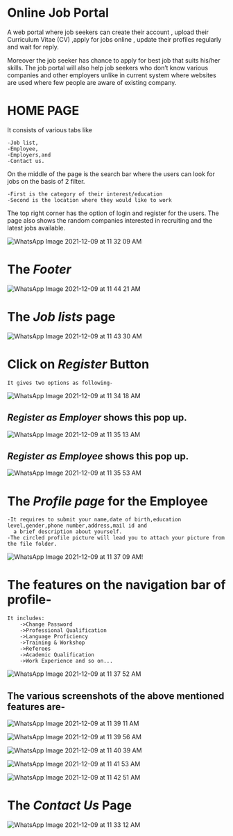 # Online Job Portal
A web portal where job seekers can create their account , 
upload their Curriculum Vitae (CV) ,apply for jobs online ,
update their profiles regularly and wait for reply. 

Moreover the job seeker has chance to apply for best job that suits his/her skills. 
The job portal will also help job seekers who don’t know various companies and other employers unlike in current system
where websites are used where few people are aware of existing company.

# HOME PAGE
It consists of various tabs like

    -Job list,
    -Employee,
    -Employers,and 
    -Contact us.
    
On the middle of the page is the search bar where the users can look for jobs on the basis of 2 filter.


    -First is the category of their interest/education
    -Second is the location where they would like to work

The top right corner has the option of login and register for the users.
The page also shows the random companies interested in recruiting and the latest jobs available.

![WhatsApp Image 2021-12-09 at 11 32 09 AM](https://user-images.githubusercontent.com/89255668/158882119-d6814b3b-31ae-4b34-ae9a-dca2d6eb4a26.jpeg)
# The *Footer* 

![WhatsApp Image 2021-12-09 at 11 44 21 AM](https://user-images.githubusercontent.com/89255668/158882166-c99bd1e1-8d24-4fb8-9480-186923a0ba8c.jpeg)

# The *Job lists* page
![WhatsApp Image 2021-12-09 at 11 43 30 AM](https://user-images.githubusercontent.com/89255668/158882164-e538825e-bc76-452d-a789-a3b8406f11fe.jpeg)

# Click on *Register* Button

    It gives two options as following-
    
![WhatsApp Image 2021-12-09 at 11 34 18 AM](https://user-images.githubusercontent.com/89255668/158882130-e1c15411-c55e-43cc-8235-5598f87e81aa.jpeg)
## *Register as Employer* shows this pop up.

![WhatsApp Image 2021-12-09 at 11 35 13 AM](https://user-images.githubusercontent.com/89255668/158882133-c82ffbaa-1cf0-403b-b8a5-d428e43d2c9a.jpeg)
## *Register as Employee* shows this pop up.

![WhatsApp Image 2021-12-09 at 11 35 53 AM](https://user-images.githubusercontent.com/89255668/158882139-e3e435bc-7cd4-4a41-9289-595255e411c7.jpeg)

# The *Profile page* for the Employee 
    -It requires to submit your name,date of birth,education level,gender,phone number,address,mail id and
      a brief description about yourself.
    -The circled profile picture will lead you to attach your picture from the file folder.
    

![WhatsApp Image 2021-12-09 at 11 37 09 AM](https://user-images.githubusercontent.com/89255668/158882142-bffe8794-ee0f-40ed-9692-6ef0980ef291.jpeg)!
# The features on the navigation bar of profile-
    It includes:
        ->Change Password
        ->Professional Qualification
        ->Language Proficiency
        ->Training & Workshop
        ->Referees 
        ->Academic Qualification
        ->Work Experience and so on...
        
        
![WhatsApp Image 2021-12-09 at 11 37 52 AM](https://user-images.githubusercontent.com/89255668/158882151-d3431335-63e0-43c5-9e79-1eb76f0b71fa.jpeg)

## The various screenshots of the above mentioned features are-

![WhatsApp Image 2021-12-09 at 11 39 11 AM](https://user-images.githubusercontent.com/89255668/158882152-35ab076b-b5d7-4143-9d6d-e8811df43b3d.jpeg)

![WhatsApp Image 2021-12-09 at 11 39 56 AM](https://user-images.githubusercontent.com/89255668/158882154-c864e07c-915f-4283-8a0c-e09dd7356868.jpeg)

![WhatsApp Image 2021-12-09 at 11 40 39 AM](https://user-images.githubusercontent.com/89255668/158882157-ea136dfe-bfae-4c92-b426-8c8caa073205.jpeg)

![WhatsApp Image 2021-12-09 at 11 41 53 AM](https://user-images.githubusercontent.com/89255668/158882160-a2ce64f0-0e38-4a96-bada-f1f34ba45584.jpeg)

![WhatsApp Image 2021-12-09 at 11 42 51 AM](https://user-images.githubusercontent.com/89255668/158882162-1da506f5-c318-448c-b6dd-7e8b371ad80b.jpeg)

# The *Contact Us* Page

![WhatsApp Image 2021-12-09 at 11 33 12 AM](https://user-images.githubusercontent.com/89255668/158882128-0bcb7d7a-ad62-4bb9-ab10-220adfc34dd0.jpeg)
